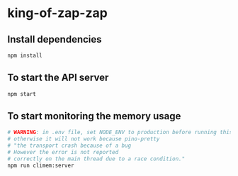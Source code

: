 # king-of-zap-zap

## Install dependencies

```bash
npm install
```

## To start the API server

```bash
npm start
```

## To start monitoring the memory usage

```sh
# WARNING: in .env file, set NODE_ENV to production before running this command, 
# otherwise it will not work because pino-pretty 
# "the transport crash because of a bug  
# However the error is not reported 
# correctly on the main thread due to a race condition."
npm run climem:server
```
